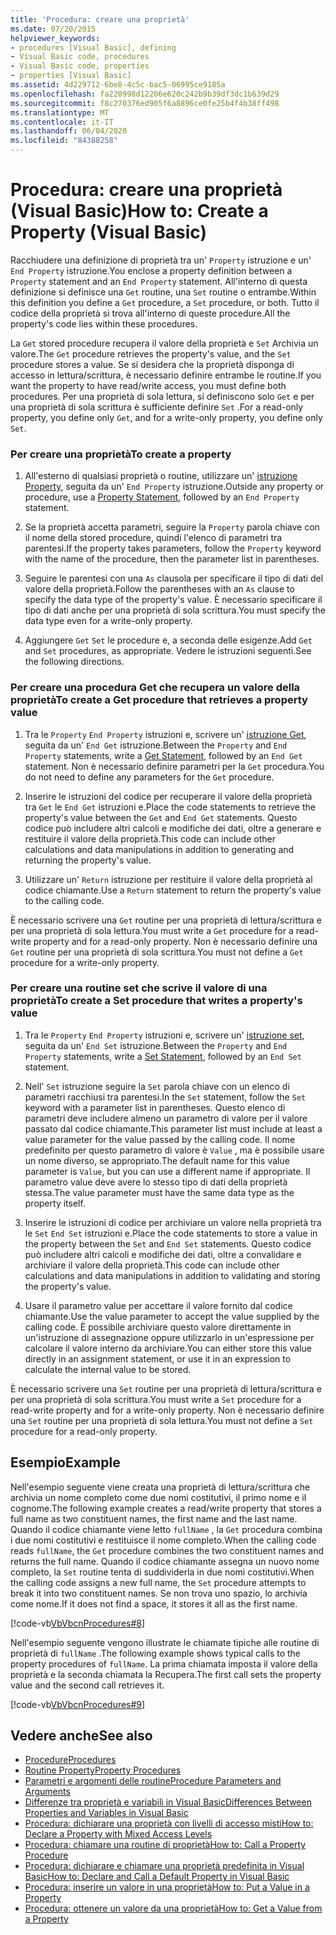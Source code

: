```yaml
---
title: 'Procedura: creare una proprietà'
ms.date: 07/20/2015
helpviewer_keywords:
- procedures [Visual Basic], defining
- Visual Basic code, procedures
- Visual Basic code, properties
- properties [Visual Basic]
ms.assetid: 4d229712-6be8-4c5c-bac5-06995ce9185a
ms.openlocfilehash: fa220998d12206e620c242b9b39df3dc1b639d29
ms.sourcegitcommit: f8c270376ed905f6a8896ce0fe25b4f4b38ff498
ms.translationtype: MT
ms.contentlocale: it-IT
ms.lasthandoff: 06/04/2020
ms.locfileid: "84388258"
---
```

# <a name="how-to-create-a-property-visual-basic"></a><span data-ttu-id="f2ff5-102">Procedura: creare una proprietà (Visual Basic)</span><span class="sxs-lookup"><span data-stu-id="f2ff5-102">How to: Create a Property (Visual Basic)</span></span>
<span data-ttu-id="f2ff5-103">Racchiudere una definizione di proprietà tra un' `Property` istruzione e un' `End Property` istruzione.</span><span class="sxs-lookup"><span data-stu-id="f2ff5-103">You enclose a property definition between a `Property` statement and an `End Property` statement.</span></span> <span data-ttu-id="f2ff5-104">All'interno di questa definizione si definisce una `Get` routine, una `Set` routine o entrambe.</span><span class="sxs-lookup"><span data-stu-id="f2ff5-104">Within this definition you define a `Get` procedure, a `Set` procedure, or both.</span></span> <span data-ttu-id="f2ff5-105">Tutto il codice della proprietà si trova all'interno di queste procedure.</span><span class="sxs-lookup"><span data-stu-id="f2ff5-105">All the property's code lies within these procedures.</span></span>  
  
 <span data-ttu-id="f2ff5-106">La `Get` stored procedure recupera il valore della proprietà e `Set` Archivia un valore.</span><span class="sxs-lookup"><span data-stu-id="f2ff5-106">The `Get` procedure retrieves the property's value, and the `Set` procedure stores a value.</span></span> <span data-ttu-id="f2ff5-107">Se si desidera che la proprietà disponga di accesso in lettura/scrittura, è necessario definire entrambe le routine.</span><span class="sxs-lookup"><span data-stu-id="f2ff5-107">If you want the property to have read/write access, you must define both procedures.</span></span> <span data-ttu-id="f2ff5-108">Per una proprietà di sola lettura, si definiscono solo `Get` e per una proprietà di sola scrittura è sufficiente definire `Set` .</span><span class="sxs-lookup"><span data-stu-id="f2ff5-108">For a read-only property, you define only `Get`, and for a write-only property, you define only `Set`.</span></span>  
  
### <a name="to-create-a-property"></a><span data-ttu-id="f2ff5-109">Per creare una proprietà</span><span class="sxs-lookup"><span data-stu-id="f2ff5-109">To create a property</span></span>  
  
1. <span data-ttu-id="f2ff5-110">All'esterno di qualsiasi proprietà o routine, utilizzare un' [istruzione Property](../../../language-reference/statements/property-statement.md), seguita da un' `End Property` istruzione.</span><span class="sxs-lookup"><span data-stu-id="f2ff5-110">Outside any property or procedure, use a [Property Statement](../../../language-reference/statements/property-statement.md), followed by an `End Property` statement.</span></span>  
  
2. <span data-ttu-id="f2ff5-111">Se la proprietà accetta parametri, seguire la `Property` parola chiave con il nome della stored procedure, quindi l'elenco di parametri tra parentesi.</span><span class="sxs-lookup"><span data-stu-id="f2ff5-111">If the property takes parameters, follow the `Property` keyword with the name of the procedure, then the parameter list in parentheses.</span></span>  
  
3. <span data-ttu-id="f2ff5-112">Seguire le parentesi con una `As` clausola per specificare il tipo di dati del valore della proprietà.</span><span class="sxs-lookup"><span data-stu-id="f2ff5-112">Follow the parentheses with an `As` clause to specify the data type of the property's value.</span></span> <span data-ttu-id="f2ff5-113">È necessario specificare il tipo di dati anche per una proprietà di sola scrittura.</span><span class="sxs-lookup"><span data-stu-id="f2ff5-113">You must specify the data type even for a write-only property.</span></span>  
  
4. <span data-ttu-id="f2ff5-114">Aggiungere `Get` `Set` le procedure e, a seconda delle esigenze.</span><span class="sxs-lookup"><span data-stu-id="f2ff5-114">Add `Get` and `Set` procedures, as appropriate.</span></span> <span data-ttu-id="f2ff5-115">Vedere le istruzioni seguenti.</span><span class="sxs-lookup"><span data-stu-id="f2ff5-115">See the following directions.</span></span>  
  
### <a name="to-create-a-get-procedure-that-retrieves-a-property-value"></a><span data-ttu-id="f2ff5-116">Per creare una procedura Get che recupera un valore della proprietà</span><span class="sxs-lookup"><span data-stu-id="f2ff5-116">To create a Get procedure that retrieves a property value</span></span>  
  
1. <span data-ttu-id="f2ff5-117">Tra le `Property` `End Property` istruzioni e, scrivere un' [istruzione Get](../../../language-reference/statements/get-statement.md), seguita da un' `End Get` istruzione.</span><span class="sxs-lookup"><span data-stu-id="f2ff5-117">Between the `Property` and `End Property` statements, write a [Get Statement](../../../language-reference/statements/get-statement.md), followed by an `End Get` statement.</span></span> <span data-ttu-id="f2ff5-118">Non è necessario definire parametri per la `Get` procedura.</span><span class="sxs-lookup"><span data-stu-id="f2ff5-118">You do not need to define any parameters for the `Get` procedure.</span></span>  
  
2. <span data-ttu-id="f2ff5-119">Inserire le istruzioni del codice per recuperare il valore della proprietà tra `Get` le `End Get` istruzioni e.</span><span class="sxs-lookup"><span data-stu-id="f2ff5-119">Place the code statements to retrieve the property's value between the `Get` and `End Get` statements.</span></span> <span data-ttu-id="f2ff5-120">Questo codice può includere altri calcoli e modifiche dei dati, oltre a generare e restituire il valore della proprietà.</span><span class="sxs-lookup"><span data-stu-id="f2ff5-120">This code can include other calculations and data manipulations in addition to generating and returning the property's value.</span></span>  
  
3. <span data-ttu-id="f2ff5-121">Utilizzare un' `Return` istruzione per restituire il valore della proprietà al codice chiamante.</span><span class="sxs-lookup"><span data-stu-id="f2ff5-121">Use a `Return` statement to return the property's value to the calling code.</span></span>  
  
 <span data-ttu-id="f2ff5-122">È necessario scrivere una `Get` routine per una proprietà di lettura/scrittura e per una proprietà di sola lettura.</span><span class="sxs-lookup"><span data-stu-id="f2ff5-122">You must write a `Get` procedure for a read-write property and for a read-only property.</span></span> <span data-ttu-id="f2ff5-123">Non è necessario definire una `Get` routine per una proprietà di sola scrittura.</span><span class="sxs-lookup"><span data-stu-id="f2ff5-123">You must not define a `Get` procedure for a write-only property.</span></span>  
  
### <a name="to-create-a-set-procedure-that-writes-a-propertys-value"></a><span data-ttu-id="f2ff5-124">Per creare una routine set che scrive il valore di una proprietà</span><span class="sxs-lookup"><span data-stu-id="f2ff5-124">To create a Set procedure that writes a property's value</span></span>  
  
1. <span data-ttu-id="f2ff5-125">Tra le `Property` `End Property` istruzioni e, scrivere un' [istruzione set](../../../language-reference/statements/set-statement.md), seguita da un' `End Set` istruzione.</span><span class="sxs-lookup"><span data-stu-id="f2ff5-125">Between the `Property` and `End Property` statements, write a [Set Statement](../../../language-reference/statements/set-statement.md), followed by an `End Set` statement.</span></span>  
  
2. <span data-ttu-id="f2ff5-126">Nell' `Set` istruzione seguire la `Set` parola chiave con un elenco di parametri racchiusi tra parentesi.</span><span class="sxs-lookup"><span data-stu-id="f2ff5-126">In the `Set` statement, follow the `Set` keyword with a parameter list in parentheses.</span></span> <span data-ttu-id="f2ff5-127">Questo elenco di parametri deve includere almeno un parametro di valore per il valore passato dal codice chiamante.</span><span class="sxs-lookup"><span data-stu-id="f2ff5-127">This parameter list must include at least a value parameter for the value passed by the calling code.</span></span> <span data-ttu-id="f2ff5-128">Il nome predefinito per questo parametro di valore è `Value` , ma è possibile usare un nome diverso, se appropriato.</span><span class="sxs-lookup"><span data-stu-id="f2ff5-128">The default name for this value parameter is `Value`, but you can use a different name if appropriate.</span></span> <span data-ttu-id="f2ff5-129">Il parametro value deve avere lo stesso tipo di dati della proprietà stessa.</span><span class="sxs-lookup"><span data-stu-id="f2ff5-129">The value parameter must have the same data type as the property itself.</span></span>  
  
3. <span data-ttu-id="f2ff5-130">Inserire le istruzioni di codice per archiviare un valore nella proprietà tra le `Set` `End Set` istruzioni e.</span><span class="sxs-lookup"><span data-stu-id="f2ff5-130">Place the code statements to store a value in the property between the `Set` and `End Set` statements.</span></span> <span data-ttu-id="f2ff5-131">Questo codice può includere altri calcoli e modifiche dei dati, oltre a convalidare e archiviare il valore della proprietà.</span><span class="sxs-lookup"><span data-stu-id="f2ff5-131">This code can include other calculations and data manipulations in addition to validating and storing the property's value.</span></span>  
  
4. <span data-ttu-id="f2ff5-132">Usare il parametro value per accettare il valore fornito dal codice chiamante.</span><span class="sxs-lookup"><span data-stu-id="f2ff5-132">Use the value parameter to accept the value supplied by the calling code.</span></span> <span data-ttu-id="f2ff5-133">È possibile archiviare questo valore direttamente in un'istruzione di assegnazione oppure utilizzarlo in un'espressione per calcolare il valore interno da archiviare.</span><span class="sxs-lookup"><span data-stu-id="f2ff5-133">You can either store this value directly in an assignment statement, or use it in an expression to calculate the internal value to be stored.</span></span>  
  
 <span data-ttu-id="f2ff5-134">È necessario scrivere una `Set` routine per una proprietà di lettura/scrittura e per una proprietà di sola scrittura.</span><span class="sxs-lookup"><span data-stu-id="f2ff5-134">You must write a `Set` procedure for a read-write property and for a write-only property.</span></span> <span data-ttu-id="f2ff5-135">Non è necessario definire una `Set` routine per una proprietà di sola lettura.</span><span class="sxs-lookup"><span data-stu-id="f2ff5-135">You must not define a `Set` procedure for a read-only property.</span></span>  
  
## <a name="example"></a><span data-ttu-id="f2ff5-136">Esempio</span><span class="sxs-lookup"><span data-stu-id="f2ff5-136">Example</span></span>  
 <span data-ttu-id="f2ff5-137">Nell'esempio seguente viene creata una proprietà di lettura/scrittura che archivia un nome completo come due nomi costitutivi, il primo nome e il cognome.</span><span class="sxs-lookup"><span data-stu-id="f2ff5-137">The following example creates a read/write property that stores a full name as two constituent names, the first name and the last name.</span></span> <span data-ttu-id="f2ff5-138">Quando il codice chiamante viene letto `fullName` , la `Get` procedura combina i due nomi costitutivi e restituisce il nome completo.</span><span class="sxs-lookup"><span data-stu-id="f2ff5-138">When the calling code reads `fullName`, the `Get` procedure combines the two constituent names and returns the full name.</span></span> <span data-ttu-id="f2ff5-139">Quando il codice chiamante assegna un nuovo nome completo, la `Set` routine tenta di suddividerla in due nomi costitutivi.</span><span class="sxs-lookup"><span data-stu-id="f2ff5-139">When the calling code assigns a new full name, the `Set` procedure attempts to break it into two constituent names.</span></span> <span data-ttu-id="f2ff5-140">Se non trova uno spazio, lo archivia come nome.</span><span class="sxs-lookup"><span data-stu-id="f2ff5-140">If it does not find a space, it stores it all as the first name.</span></span>  
  
 [!code-vb[VbVbcnProcedures#8](~/samples/snippets/visualbasic/VS_Snippets_VBCSharp/VbVbcnProcedures/VB/Class1.vb#8)]  
  
 <span data-ttu-id="f2ff5-141">Nell'esempio seguente vengono illustrate le chiamate tipiche alle routine di proprietà di `fullName` .</span><span class="sxs-lookup"><span data-stu-id="f2ff5-141">The following example shows typical calls to the property procedures of `fullName`.</span></span> <span data-ttu-id="f2ff5-142">La prima chiamata imposta il valore della proprietà e la seconda chiamata la Recupera.</span><span class="sxs-lookup"><span data-stu-id="f2ff5-142">The first call sets the property value and the second call retrieves it.</span></span>  
  
 [!code-vb[VbVbcnProcedures#9](~/samples/snippets/visualbasic/VS_Snippets_VBCSharp/VbVbcnProcedures/VB/Class1.vb#9)]  
  
## <a name="see-also"></a><span data-ttu-id="f2ff5-143">Vedere anche</span><span class="sxs-lookup"><span data-stu-id="f2ff5-143">See also</span></span>

- [<span data-ttu-id="f2ff5-144">Procedure</span><span class="sxs-lookup"><span data-stu-id="f2ff5-144">Procedures</span></span>](./index.md)
- [<span data-ttu-id="f2ff5-145">Routine Property</span><span class="sxs-lookup"><span data-stu-id="f2ff5-145">Property Procedures</span></span>](./property-procedures.md)
- [<span data-ttu-id="f2ff5-146">Parametri e argomenti delle routine</span><span class="sxs-lookup"><span data-stu-id="f2ff5-146">Procedure Parameters and Arguments</span></span>](./procedure-parameters-and-arguments.md)
- [<span data-ttu-id="f2ff5-147">Differenze tra proprietà e variabili in Visual Basic</span><span class="sxs-lookup"><span data-stu-id="f2ff5-147">Differences Between Properties and Variables in Visual Basic</span></span>](./differences-between-properties-and-variables.md)
- [<span data-ttu-id="f2ff5-148">Procedura: dichiarare una proprietà con livelli di accesso misti</span><span class="sxs-lookup"><span data-stu-id="f2ff5-148">How to: Declare a Property with Mixed Access Levels</span></span>](./how-to-declare-a-property-with-mixed-access-levels.md)
- [<span data-ttu-id="f2ff5-149">Procedura: chiamare una routine di proprietà</span><span class="sxs-lookup"><span data-stu-id="f2ff5-149">How to: Call a Property Procedure</span></span>](./how-to-call-a-property-procedure.md)
- [<span data-ttu-id="f2ff5-150">Procedura: dichiarare e chiamare una proprietà predefinita in Visual Basic</span><span class="sxs-lookup"><span data-stu-id="f2ff5-150">How to: Declare and Call a Default Property in Visual Basic</span></span>](./how-to-declare-and-call-a-default-property.md)
- [<span data-ttu-id="f2ff5-151">Procedura: inserire un valore in una proprietà</span><span class="sxs-lookup"><span data-stu-id="f2ff5-151">How to: Put a Value in a Property</span></span>](./how-to-put-a-value-in-a-property.md)
- [<span data-ttu-id="f2ff5-152">Procedura: ottenere un valore da una proprietà</span><span class="sxs-lookup"><span data-stu-id="f2ff5-152">How to: Get a Value from a Property</span></span>](./how-to-get-a-value-from-a-property.md)
